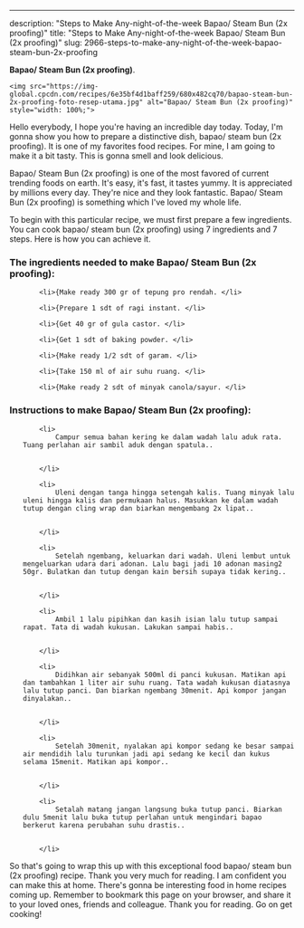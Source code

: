 ---
description: "Steps to Make Any-night-of-the-week Bapao/ Steam Bun (2x proofing)"
title: "Steps to Make Any-night-of-the-week Bapao/ Steam Bun (2x proofing)"
slug: 2966-steps-to-make-any-night-of-the-week-bapao-steam-bun-2x-proofing

<p>
	<strong>Bapao/ Steam Bun (2x proofing)</strong>. 
	
</p>
<p>
	
	<img src="https://img-global.cpcdn.com/recipes/6e35bf4d1baff259/680x482cq70/bapao-steam-bun-2x-proofing-foto-resep-utama.jpg" alt="Bapao/ Steam Bun (2x proofing)" style="width: 100%;">
	
	
</p>
<p>
	Hello everybody, I hope you're having an incredible day today. Today, I'm gonna show you how to prepare a distinctive dish, bapao/ steam bun (2x proofing). It is one of my favorites food recipes. For mine, I am going to make it a bit tasty. This is gonna smell and look delicious.
</p>
	
<p>
	
</p>
<p>
	Bapao/ Steam Bun (2x proofing) is one of the most favored of current trending foods on earth. It's easy, it's fast, it tastes yummy. It is appreciated by millions every day. They're nice and they look fantastic. Bapao/ Steam Bun (2x proofing) is something which I've loved my whole life.
</p>

<p>
To begin with this particular recipe, we must first prepare a few ingredients. You can cook bapao/ steam bun (2x proofing) using 7 ingredients and 7 steps. Here is how you can achieve it.
</p>

<h3>The ingredients needed to make Bapao/ Steam Bun (2x proofing):</h3>

<ol>
	
		<li>{Make ready 300 gr of tepung pro rendah. </li>
	
		<li>{Prepare 1 sdt of ragi instant. </li>
	
		<li>{Get 40 gr of gula castor. </li>
	
		<li>{Get 1 sdt of baking powder. </li>
	
		<li>{Make ready 1/2 sdt of garam. </li>
	
		<li>{Take 150 ml of air suhu ruang. </li>
	
		<li>{Make ready 2 sdt of minyak canola/sayur. </li>
	
</ol>
<p>
	
</p>

<h3>Instructions to make Bapao/ Steam Bun (2x proofing):</h3>

<ol>
	
		<li>
			Campur semua bahan kering ke dalam wadah lalu aduk rata. Tuang perlahan air sambil aduk dengan spatula..
			
			
		</li>
	
		<li>
			Uleni dengan tanga hingga setengah kalis. Tuang minyak lalu uleni hingga kalis dan permukaan halus. Masukkan ke dalam wadah tutup dengan cling wrap dan biarkan mengembang 2x lipat..
			
			
		</li>
	
		<li>
			Setelah ngembang, keluarkan dari wadah. Uleni lembut untuk mengeluarkan udara dari adonan. Lalu bagi jadi 10 adonan masing2 50gr. Bulatkan dan tutup dengan kain bersih supaya tidak kering..
			
			
		</li>
	
		<li>
			Ambil 1 lalu pipihkan dan kasih isian lalu tutup sampai rapat. Tata di wadah kukusan. Lakukan sampai habis..
			
			
		</li>
	
		<li>
			Didihkan air sebanyak 500ml di panci kukusan. Matikan api dan tambahkan 1 liter air suhu ruang. Tata wadah kukusan diatasnya lalu tutup panci. Dan biarkan ngembang 30menit. Api kompor jangan dinyalakan..
			
			
		</li>
	
		<li>
			Setelah 30menit, nyalakan api kompor sedang ke besar sampai air mendidih lalu turunkan jadi api sedang ke kecil dan kukus selama 15menit. Matikan api kompor..
			
			
		</li>
	
		<li>
			Setalah matang jangan langsung buka tutup panci. Biarkan dulu 5menit lalu buka tutup perlahan untuk mengindari bapao berkerut karena perubahan suhu drastis..
			
			
		</li>
	
</ol>

<p>
	
</p>

<p>
	So that's going to wrap this up with this exceptional food bapao/ steam bun (2x proofing) recipe. Thank you very much for reading. I am confident you can make this at home. There's gonna be interesting food in home recipes coming up. Remember to bookmark this page on your browser, and share it to your loved ones, friends and colleague. Thank you for reading. Go on get cooking!
</p>
